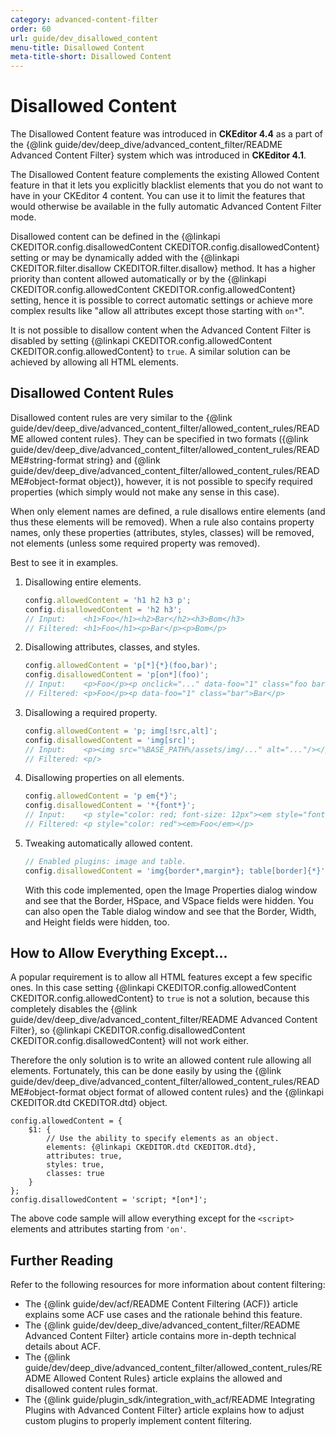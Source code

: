 ```yaml
---
category: advanced-content-filter
order: 60
url: guide/dev_disallowed_content
menu-title: Disallowed Content
meta-title-short: Disallowed Content
---
```

<!--
Copyright (c) 2003-2023, CKSource Holding sp. z o.o. All rights reserved.
For licensing, see LICENSE.md.
-->

# Disallowed Content

<info-box info="">
	The Disallowed Content feature was introduced in <strong>CKEditor 4.4</strong> as a part of the {@link guide/dev/deep_dive/advanced_content_filter/README Advanced Content Filter} system which was introduced in <strong>CKEditor 4.1</strong>.
</info-box>

The Disallowed Content feature complements the existing Allowed Content feature in that it lets you explicitly blacklist elements that you do not want to have in your CKEditor 4 content. You can use it to limit the features that would otherwise be available in the fully automatic Advanced Content Filter mode.

Disallowed content can be defined in the {@linkapi CKEDITOR.config.disallowedContent CKEDITOR.config.disallowedContent} setting or may be dynamically added with the {@linkapi CKEDITOR.filter.disallow CKEDITOR.filter.disallow} method. It has a higher priority than content allowed automatically or by the {@linkapi CKEDITOR.config.allowedContent CKEDITOR.config.allowedContent} setting, hence it is possible to correct automatic settings or achieve more complex results like "allow all attributes except those starting with `on*`".

<info-box hint="">
	It is not possible to disallow content when the Advanced Content Filter is disabled by setting {@linkapi CKEDITOR.config.allowedContent CKEDITOR.config.allowedContent} to <code>true</code>. A similar solution can be achieved by allowing all HTML elements.
</info-box>

## Disallowed Content Rules

Disallowed content rules are very similar to the {@link guide/dev/deep_dive/advanced_content_filter/allowed_content_rules/README allowed content rules}. They can be specified in two formats ({@link guide/dev/deep_dive/advanced_content_filter/allowed_content_rules/README#string-format string} and {@link guide/dev/deep_dive/advanced_content_filter/allowed_content_rules/README#object-format object}), however, it is not possible to specify required properties (which simply would not make any sense in this case).

When only element names are defined, a rule disallows entire elements (and thus these elements will be removed). When a rule also contains property names, only these properties (attributes, styles, classes) will be removed, not elements (unless some required property was removed).

Best to see it in examples.

1. Disallowing entire elements.

	```js
	config.allowedContent = 'h1 h2 h3 p';
	config.disallowedContent = 'h2 h3';
	// Input:    <h1>Foo</h1><h2>Bar</h2><h3>Bom</h3>
	// Filtered: <h1>Foo</h1><p>Bar</p><p>Bom</p>
	```

2. Disallowing attributes, classes, and styles.

	```js
	config.allowedContent = 'p[*]{*}(foo,bar)';
	config.disallowedContent = 'p[on*](foo)';
	// Input:    <p>Foo</p><p onclick="..." data-foo="1" class="foo bar">Bar</p>
	// Filtered: <p>Foo</p><p data-foo="1" class="bar">Bar</p>
	```

3. Disallowing a required property.

	```js
	config.allowedContent = 'p; img[!src,alt]';
	config.disallowedContent = 'img[src]';
	// Input:    <p><img src="%BASE_PATH%/assets/img/..." alt="..."/></p>
	// Filtered: <p/>
	```

4. Disallowing properties on all elements.

	```js
	config.allowedContent = 'p em{*}';
	config.disallowedContent = '*{font*}';
	// Input:    <p style="color: red; font-size: 12px"><em style="font: 'Arial'">Foo</em></p>
	// Filtered: <p style="color: red"><em>Foo</em></p>
	```

5. Tweaking automatically allowed content.

	```js
	// Enabled plugins: image and table.
	config.disallowedContent = 'img{border*,margin*}; table[border]{*}';
	```

    With this code implemented, open the Image Properties dialog window and see that the Border, HSpace, and VSpace fields were hidden. You can also open the Table dialog window and see that the Border, Width, and Height fields were hidden, too.

## How to Allow Everything Except...

A popular requirement is to allow all HTML features except a few specific ones. In this case setting {@linkapi CKEDITOR.config.allowedContent CKEDITOR.config.allowedContent} to `true` is not a solution, because this completely disables the {@link guide/dev/deep_dive/advanced_content_filter/README Advanced Content Filter}, so {@linkapi CKEDITOR.config.disallowedContent CKEDITOR.config.disallowedContent} will not work either.

Therefore the only solution is to write an allowed content rule allowing all elements. Fortunately, this can be done easily by using the {@link guide/dev/deep_dive/advanced_content_filter/allowed_content_rules/README#object-format object format of allowed content rules} and the {@linkapi CKEDITOR.dtd CKEDITOR.dtd} object.

	config.allowedContent = {
		$1: {
			// Use the ability to specify elements as an object.
			elements: {@linkapi CKEDITOR.dtd CKEDITOR.dtd},
			attributes: true,
			styles: true,
			classes: true
		}
	};
	config.disallowedContent = 'script; *[on*]';

The above code sample will allow everything except for the `<script>` elements and attributes starting from `'on'`.

## Further Reading

Refer to the following resources for more information about content filtering:

* The {@link guide/dev/acf/README Content Filtering (ACF)} article explains some ACF use cases and the rationale behind this feature.
* The {@link guide/dev/deep_dive/advanced_content_filter/README Advanced Content Filter} article contains more in-depth technical details about ACF.
* The {@link guide/dev/deep_dive/advanced_content_filter/allowed_content_rules/README Allowed Content Rules} article explains the allowed and disallowed content rules format.
* The {@link guide/plugin_sdk/integration_with_acf/README Integrating Plugins with Advanced Content Filter} article explains how to adjust custom plugins to properly implement content filtering.

